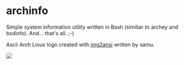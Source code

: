 archinfo
========

Simple system information utility written in Bash (similiar to archey and bsdinfo). And... that's all. ;-)

Ascii Arch Linux logo created with <a href="https://github.com/samaelszafran/img2ansi">img2ansi</a> written by samu. 

<img src="https://raw.github.com/elwin013/archinfo/master/archinfo-screnshoot.png"/>
